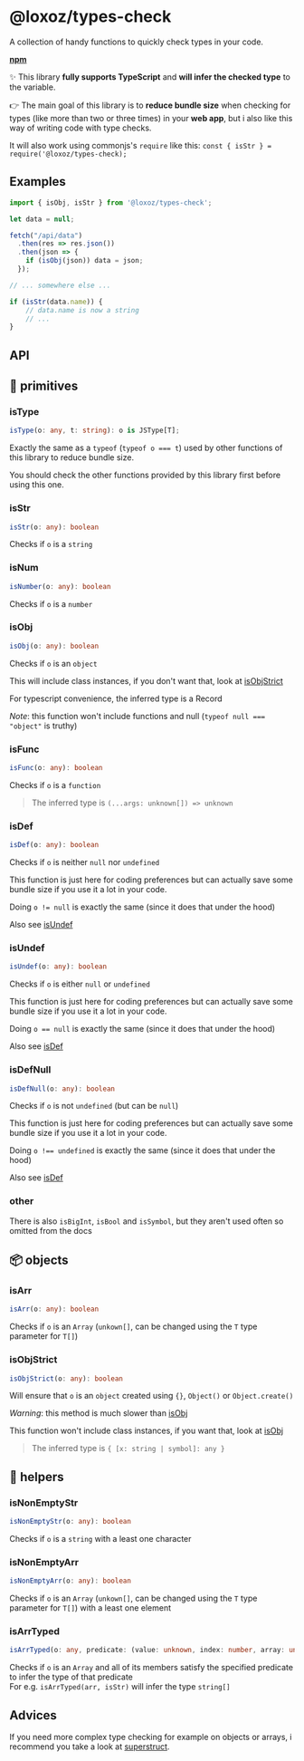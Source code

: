 # @loxoz/types-check

A collection of handy functions to quickly check types in your code.

[**npm**](https://www.npmjs.com/package/@loxoz/types-check)

✨ This library **fully supports TypeScript** and **will infer the checked type** to the variable.

👉 The main goal of this library is to **reduce bundle size** when checking for types (like more than two or three times) in your **web app**, but i also like this way of writing code with type checks.

It will also work using commonjs's `require` like this: `const { isStr } = require('@loxoz/types-check);`

## Examples

```js
import { isObj, isStr } from '@loxoz/types-check';

let data = null;

fetch("/api/data")
  .then(res => res.json())
  .then(json => {
    if (isObj(json)) data = json;
  });

// ... somewhere else ...

if (isStr(data.name)) {
    // data.name is now a string
    // ...
}
```

## API

## 🧪 primitives

### isType

```ts
isType(o: any, t: string): o is JSType[T];
```
Exactly the same as a `typeof` (`typeof o === t`) used by other functions of this library to reduce bundle size.

You should check the other functions provided by this library first before using this one.

### isStr

```ts
isStr(o: any): boolean
```

Checks if `o` is a `string`

### isNum

```ts
isNumber(o: any): boolean
```

Checks if `o` is a `number`

### isObj

```ts
isObj(o: any): boolean
```

Checks if `o` is an `object`

This will include class instances, if you don't want that, look at [isObjStrict](#isobjstrict)

For typescript convenience, the inferred type is a Record

*Note*: this function won't include functions and null (`typeof null === "object"` is truthy)

### isFunc

```ts
isFunc(o: any): boolean
```

Checks if `o` is a `function`

> The inferred type is `(...args: unknown[]) => unknown`

### isDef

```ts
isDef(o: any): boolean
```

Checks if `o` is neither `null` nor `undefined`

This function is just here for coding preferences but can actually save some bundle size if you use it a lot in your code.

Doing `o != null` is exactly the same (since it does that under the hood)

Also see [isUndef](#isundef)

### isUndef

```ts
isUndef(o: any): boolean
```

Checks if `o` is either `null` or `undefined`

This function is just here for coding preferences but can actually save some bundle size if you use it a lot in your code.

Doing `o == null` is exactly the same (since it does that under the hood)

Also see [isDef](#isdef)

### isDefNull

```ts
isDefNull(o: any): boolean
```

Checks if `o` is not `undefined` (but can be `null`)

This function is just here for coding preferences but can actually save some bundle size if you use it a lot in your code.

Doing `o !== undefined` is exactly the same (since it does that under the hood)

Also see [isDef](#isdef)

### other

There is also `isBigInt`, `isBool` and `isSymbol`, but they aren't used often so omitted from the docs

## 📦 objects

### isArr

```ts
isArr(o: any): boolean
```

Checks if `o` is an `Array` (`unkown[]`, can be changed using the `T` type parameter for `T[]`)

### isObjStrict

```ts
isObjStrict(o: any): boolean
```

Will ensure that `o` is an `object` created using `{}`, `Object()` or `Object.create()`

*Warning*: this method is much slower than [isObj](#isobj)

This function won't include class instances, if you want that, look at [isObj](#isobj)

> The inferred type is `{ [x: string | symbol]: any }`

## 🧱 helpers

### isNonEmptyStr

```ts
isNonEmptyStr(o: any): boolean
```

Checks if `o` is a `string` with a least one character

### isNonEmptyArr

```ts
isNonEmptyArr(o: any): boolean
```

Checks if `o` is an `Array` (`unkown[]`, can be changed using the `T` type parameter for `T[]`) with a least one element

### isArrTyped

```ts
isArrTyped(o: any, predicate: (value: unknown, index: number, array: unknown[]) => boolean): boolean
```

Checks if `o` is an `Array` and all of its members satisfy the specified predicate to infer the type of that predicate  
For e.g. `isArrTyped(arr, isStr)` will infer the type `string[]`

## Advices

If you need more complex type checking for example on objects or arrays, i recommend you take a look at [superstruct](https://www.npmjs.com/package/superstruct).
